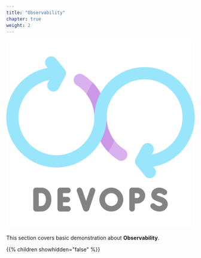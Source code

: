 ```yaml
---
title: "Observability"
chapter: true
weight: 2
---
```


![DevOps](/images/devops.png?width=20pc)

This section covers basic demonstration about **Observability**.

{{% children showhidden="false" %}}
